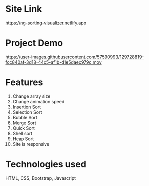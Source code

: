 # Site Link
https://ng-sorting-visualizer.netlify.app


# Project Demo
https://user-images.githubusercontent.com/57590993/129728819-fcc840af-3d18-44c5-af1b-d1e5daec979c.mov


# Features
1. Change array size
2. Change animation speed
3. Insertion Sort
4. Selection Sort
5. Bubble Sort
6. Merge Sort
7. Quick Sort
8. Shell sort
9. Heap Sort
10. Site is responsive

# Technologies used
HTML, CSS, Bootstrap, Javascript
